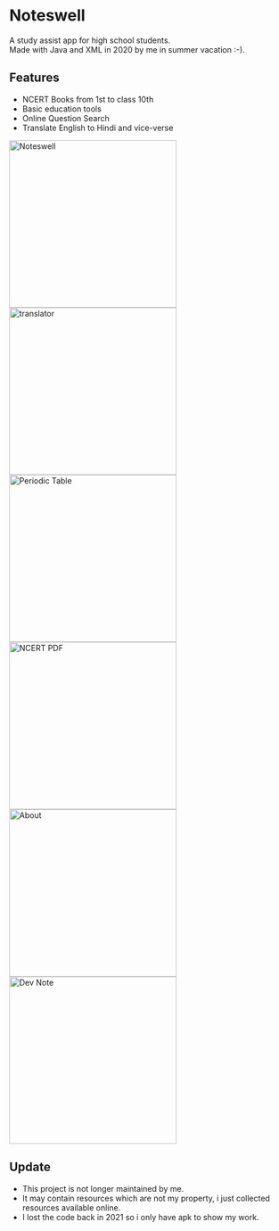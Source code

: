 # Noteswell
A study assist app for high school students.  
Made with Java and XML in 2020 by me in summer vacation :-).

## Features
- NCERT Books from 1st to class 10th
- Basic education tools
- Online Question Search
- Translate English to Hindi and vice-verse



<img src="https://github.com/user-attachments/assets/45cb9958-a184-4d6c-b0e4-6d98012369ec" width="300" alt="Noteswell">
<img src="https://github.com/user-attachments/assets/9388d88b-ba79-4cba-9435-b08dcafca64d" width="300" alt="translator">
<img src="https://github.com/user-attachments/assets/6e52b2d9-3586-4897-9d32-8a6c36521530" width="300" alt="Periodic Table">
<img src="https://github.com/user-attachments/assets/448935d6-1725-4bd5-8f94-3882ddcb83d1" width="300" alt="NCERT PDF">
<img src="https://github.com/user-attachments/assets/b83e08b6-944c-4004-93fb-49d6c00a213a" width="300" alt="About">
<img src="https://github.com/user-attachments/assets/c821578c-9deb-4250-b8b6-7d3913f9d53f" width="300" alt="Dev Note">

## Update
- This project is not longer maintained by me.
- It may contain resources which are not my property, i just collected resources available online.
- I lost the code back in 2021 so i only have apk to show my work.
